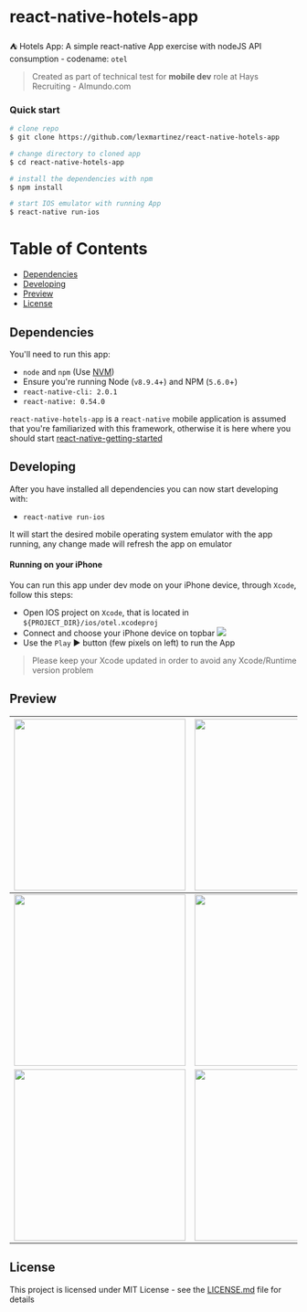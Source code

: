 # react-native-hotels-app 

:tent: Hotels App: A simple react-native App exercise with nodeJS API consumption - codename: `otel`

> Created as part of technical test for **mobile dev** role at Hays Recruiting - Almundo.com

### Quick start

```bash
# clone repo
$ git clone https://github.com/lexmartinez/react-native-hotels-app

# change directory to cloned app
$ cd react-native-hotels-app

# install the dependencies with npm
$ npm install

# start IOS emulator with running App
$ react-native run-ios
```

# Table of Contents

* [Dependencies](#dependencies)
* [Developing](#developing)
* [Preview](#preview)
* [License](#license)


 ## Dependencies
 
 You'll need to run this app:
 * `node` and `npm` (Use [NVM](https://github.com/creationix/nvm))
 * Ensure you're running Node (`v8.9.4`+) and NPM (`5.6.0`+)
 * `react-native-cli: 2.0.1`
 * `react-native: 0.54.0`
 
  `react-native-hotels-app` is a `react-native` mobile application is assumed that you're familiarized with this framework, otherwise it is here where you should start [react-native-getting-started](https://facebook.github.io/react-native/docs/getting-started.html#content)

## Developing
  
 After you have installed all dependencies you can now start developing with:
 
 * `react-native run-ios`
 
 It will start the desired mobile operating system emulator with the app running, any change made will refresh the app on emulator

#### Running on your iPhone

 You can run this app under dev mode on your iPhone device, through  `Xcode`, follow this steps:
 
 * Open IOS project on `Xcode`, that is located in `${PROJECT_DIR}/ios/otel.xcodeproj`
 * Connect and choose your iPhone device on topbar
    <img src="http://media.idownloadblog.com/wp-content/uploads/2017/06/compile-extra_recipe-select-build-device.png"/>
 * Use the `Play` :arrow_forward: button (few pixels on left) to run the App

> Please keep your Xcode updated in order to avoid any Xcode/Runtime version problem

## Preview

| <img src="https://raw.githubusercontent.com/lexmartinez/react-native-hotels-app/master/screenshots/screenshot-1.png" width="300"> | <img src="https://raw.githubusercontent.com/lexmartinez/react-native-hotels-app/master/screenshots/screenshot-2.png" width="300">  | <img src="https://raw.githubusercontent.com/lexmartinez/react-native-hotels-app/master/screenshots/screenshot-3.png" width="300"> | <img src="https://raw.githubusercontent.com/lexmartinez/react-native-hotels-app/master/screenshots/screenshot-4.png" width="300">  |
| ------------- | ------------- |------------- | ------------- |
| <img src="https://raw.githubusercontent.com/lexmartinez/react-native-hotels-app/master/screenshots/screenshot-5.png" width="300"> | <img src="https://raw.githubusercontent.com/lexmartinez/react-native-hotels-app/master/screenshots/screenshot-6.png" width="300">  | <img src="https://raw.githubusercontent.com/lexmartinez/react-native-hotels-app/master/screenshots/screenshot-7.png" width="300"> | <img src="https://raw.githubusercontent.com/lexmartinez/react-native-hotels-app/master/screenshots/screenshot-8.png" width="300">  |
| <img src="https://raw.githubusercontent.com/lexmartinez/react-native-hotels-app/master/screenshots/screenshot-9.png" width="300"> | <img src="https://raw.githubusercontent.com/lexmartinez/react-native-hotels-app/master/screenshots/screenshot-10.png" width="300">  | <img src="https://raw.githubusercontent.com/lexmartinez/react-native-hotels-app/master/screenshots/screenshot-11.png" width="300"> | <img src="https://raw.githubusercontent.com/lexmartinez/react-native-hotels-app/master/screenshots/screenshot-12.png" width="300">  |

## License

This project is licensed under MIT License - see the [LICENSE.md](https://github.com/lexmartinez/react-native-hotels-app/blob/master/LICENSE.md) file for details